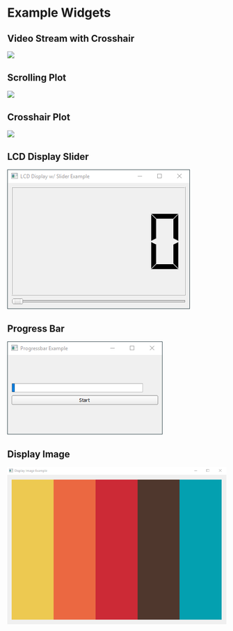 # Example Widgets

## Video Stream with Crosshair
![](../doc/video_stream_with_crosshair_example.gif)

## Scrolling Plot
![](../doc/scrolling_plot_example.gif)

## Crosshair Plot
![](../doc/crosshair_plot_example.gif)

## LCD Display Slider
![](../doc/LCD_display_slider_example.gif)

## Progress Bar
![](../doc/progressbar_example.gif)

## Display Image
![](../doc/display_image_example.PNG)

